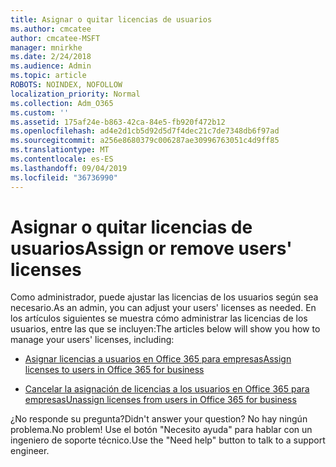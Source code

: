 ```yaml
---
title: Asignar o quitar licencias de usuarios
ms.author: cmcatee
author: cmcatee-MSFT
manager: mnirkhe
ms.date: 2/24/2018
ms.audience: Admin
ms.topic: article
ROBOTS: NOINDEX, NOFOLLOW
localization_priority: Normal
ms.collection: Adm_O365
ms.custom: ''
ms.assetid: 175af24e-b863-42ca-84e5-fb920f472b12
ms.openlocfilehash: ad4e2d1cb5d92d5d7f4dec21c7de7348db6f97ad
ms.sourcegitcommit: a256e8680379c006287ae30996763051c4d9ff85
ms.translationtype: MT
ms.contentlocale: es-ES
ms.lasthandoff: 09/04/2019
ms.locfileid: "36736990"
---
```

# <a name="assign-or-remove-users-licenses"></a><span data-ttu-id="17f70-102">Asignar o quitar licencias de usuarios</span><span class="sxs-lookup"><span data-stu-id="17f70-102">Assign or remove users' licenses</span></span>

<span data-ttu-id="17f70-103">Como administrador, puede ajustar las licencias de los usuarios según sea necesario.</span><span class="sxs-lookup"><span data-stu-id="17f70-103">As an admin, you can adjust your users' licenses as needed.</span></span> <span data-ttu-id="17f70-104">En los artículos siguientes se muestra cómo administrar las licencias de los usuarios, entre las que se incluyen:</span><span class="sxs-lookup"><span data-stu-id="17f70-104">The articles below will show you how to manage your users' licenses, including:</span></span>
  
- [<span data-ttu-id="17f70-105">Asignar licencias a usuarios en Office 365 para empresas</span><span class="sxs-lookup"><span data-stu-id="17f70-105">Assign licenses to users in Office 365 for business</span></span>](https://docs.microsoft.com//office365/admin/subscriptions-and-billing/assign-licenses-to-users)

- [<span data-ttu-id="17f70-106">Cancelar la asignación de licencias a los usuarios en Office 365 para empresas</span><span class="sxs-lookup"><span data-stu-id="17f70-106">Unassign licenses from users in Office 365 for business</span></span>](https://docs.microsoft.com//office365/admin/subscriptions-and-billing/remove-licenses-from-users)

<span data-ttu-id="17f70-107">¿No responde su pregunta?</span><span class="sxs-lookup"><span data-stu-id="17f70-107">Didn't answer your question?</span></span> <span data-ttu-id="17f70-108">No hay ningún problema.</span><span class="sxs-lookup"><span data-stu-id="17f70-108">No problem!</span></span> <span data-ttu-id="17f70-109">Use el botón "Necesito ayuda" para hablar con un ingeniero de soporte técnico.</span><span class="sxs-lookup"><span data-stu-id="17f70-109">Use the "Need help" button to talk to a support engineer.</span></span>